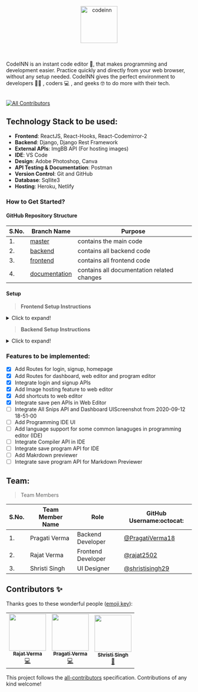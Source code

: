 <div align="center"> <img align="center" alt="codeinn" src="https://user-images.githubusercontent.com/42115530/92988202-e29fcb80-f4e6-11ea-8464-40a6d0bd5297.png" height='100'></div>


<br /><br />
CodeINN is an instant code editor :page_with_curl:, that makes programming and development easier. Practice quickly and directly from your web browser, without any setup needed. CodeINN gives the perfect environment to developers :man_technologist: , coders :computer: , and geeks :nerd_face: to do more with their tech.
<br /><br />


<!-- ALL-CONTRIBUTORS-BADGE:START - Do not remove or modify this section -->
[![All Contributors](https://img.shields.io/badge/all_contributors-3-orange.svg?style=flat-square)](#contributors-)

<!-- ALL-CONTRIBUTORS-BADGE:END -->

## Technology Stack to be used:
- **Frontend**: ReactJS, React-Hooks, React-Codemirror-2
- **Backend**: Django, Django Rest Framework
- **External APIs**: ImgBB API (For hosting images)
- **IDE**: VS Code
- **Design**: Adobe Photoshop, Canva
- **API Testing & Documentation**: Postman
- **Version Control**: Git and GitHub
- **Database**: Sqllite3
- **Hosting**: Heroku, Netlify

### How to Get Started?

#### GitHub Repository Structure

| S.No. | Branch Name | Purpose |
| --------------- | --------------- | --------------- |
| 1. | [master](https://github.com/rajat2502/CodeINN/tree/master) | contains the main code  |
| 2. | [backend](https://github.com/rajat2502/CodeINN/tree/backend) | contains all backend code |
| 3. | [frontend](https://github.com/rajat2502/CodeINN/tree/frontend) | contains all frontend code |
| 4. | [documentation](https://github.com/rajat2502/CodeINN/tree/documentation) | contains all documentation related changes |

#### Setup

> **Frontend Setup Instructions**
<details>
  <summary>Click to expand!</summary>
  
  
- Fork and Clone the repo using
```
$ git clone https://github.com/rajat2502/CodeINN.git
$ cd CodeINN
```
- Change Branch to `frontend` using 
```
$ git checkout frontend
```
- Install node dependencies
```
$ npm install
```
- Run Server at localhost using
```
$ npm start
```

  
</details>

> **Backend Setup Instructions**
<details>
  <summary>Click to expand!</summary>

- Fork and Clone the repo using
```
git clone https://github.com/rajat2502/CodeINN.git
cd CodeINN
```
- Change Branch to `backend` using 
```
git checkout backend
```
- Setup Virtual environment
```
python3 -m venv env
```
- Activate the virtual environment
```
source env/bin/activate
```
- Install dependencies using
```
pip install -r requirements.txt
```
- Make migrations using
```
python manage.py makemigrations
```
- Migrate Database
```
python manage.py migrate
```
- Create a superuser
```
python manage.py createsuperuser
```
- Run server using
```
python manage.py runserver
```

  
</details>

### Features to be implemented:
- [x] Add Routes for login, signup, homepage
- [x] Add Routes for dashboard, web editor and program editor
- [x] Integrate login and signup APIs
- [x] Add Image hosting feature to web editor
- [x] Add shortcuts to web editor
- [x] Integrate save pen APIs in Web Editor
- [ ] Integrate All Snips API and Dashboard UIScreenshot from 2020-09-12 18-51-00
- [ ] Add Programming IDE UI
- [ ] Add language support for some common lanaguges in programming editor (IDE)
- [ ] Integrate Compiler API in IDE
- [ ] Integrate save program API for IDE
- [ ] Add Makrdown previewer
- [ ] Integrate save program API for Markdown Previewer

## Team:

> Team Members

| S.No. | Team Member Name | Role | GitHub Username:octocat: |
| --------------- | --------------- | --------------- | --------------- |
| 1. | Pragati Verma | Backend Developer | [@PragatiVerma18](https://github.com/PragatiVerma18) |
| 2. | Rajat Verma | Frontend Developer| [@rajat2502](https://github.com/rajat2502)  |
| 3. | Shristi Singh | UI Designer | [@shristisingh29](https://github.com/shristisingh29)  |

## Contributors ✨

Thanks goes to these wonderful people ([emoji key](https://allcontributors.org/docs/en/emoji-key)):

<!-- ALL-CONTRIBUTORS-LIST:START - Do not remove or modify this section -->
<!-- prettier-ignore-start -->
<!-- markdownlint-disable -->
<table>
  <tbody><tr>
    <td align="center"><a href="https://rajat2502.github.io/portfolio/"><img alt="" src="https://avatars2.githubusercontent.com/u/42200276?v=4" width="100px;"><br><sub><b>Rajat Verma</b></sub></a><br><a href="https://github.com/rajat2502/CodeINN/commits?author=rajat2502" title="Code">💻</a></td>
    <td align="center"><a href="https://www.linkedin.com/in/PragatiVerma18/"><img alt="" src="https://avatars2.githubusercontent.com/u/42115530?v=4" width="100px;"><br><sub><b>Pragati Verma</b></sub></a><br><a href="https://github.com/rajat2502/CodeINN/commits?author=PragatiVerma18" title="Code">💻</a></td>
    <td align="center"><a href="https://github.com/shristisingh29"><img alt="" src="https://avatars1.githubusercontent.com/u/44435610?v=4" width="100px;"><br><sub><b>Shristi Singh</b></sub></a><br><a href="#design-shristisingh29" title="Design">🎨</a></td>
  </tr>
</tbody></table>

<!-- markdownlint-enable -->
<!-- prettier-ignore-end -->
<!-- ALL-CONTRIBUTORS-LIST:END -->

This project follows the [all-contributors](https://github.com/all-contributors/all-contributors) specification. Contributions of any kind welcome!
